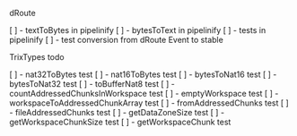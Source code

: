 
dRoute

[ ] - textToBytes in pipelinify
[ ] - bytesToText in pipelinify
[ ] - tests in pipelinify
[ ] - test conversion from dRoute Event to stable


TrixTypes todo

[ ] - nat32ToBytes test
[ ] - nat16ToBytes test
[ ] - bytesToNat16 test
[ ] - bytesToNat32 test
[ ] - toBufferNat8 test
[ ] - countAddressedChunksInWorkspace test
[ ] - emptyWorkspace test
[ ] - workspaceToAddressedChunkArray test
[ ] - fromAddressedChunks test
[ ] - fileAddressedChunks test
[ ] - getDataZoneSize test
[ ] - getWorkspaceChunkSize test
[ ] - getWorkspaceChunk test